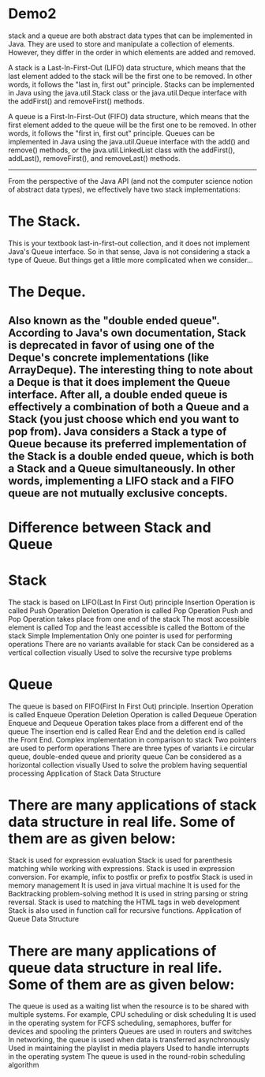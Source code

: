 
# Demo2

 stack and a queue are both abstract data types that can be implemented in Java. They are used to store and manipulate a collection of elements. However, they differ in the order in which elements are added and removed.

A stack is a Last-In-First-Out (LIFO) data structure, which means that the last element added to the stack will be the first one to be removed. In other words, it follows the "last in, first out" principle. Stacks can be implemented in Java using the java.util.Stack class or the java.util.Deque interface with the addFirst() and removeFirst() methods.

A queue is a First-In-First-Out (FIFO) data structure, which means that the first element added to the queue will be the first one to be removed. In other words, it follows the "first in, first out" principle. Queues can be implemented in Java using the java.util.Queue interface with the add() and remove() methods, or the java.util.LinkedList class with the addFirst(), addLast(), removeFirst(), and removeLast() methods.


------------------------------------------------------------------------------------------------------------------

From the perspective of the Java API (and not the computer science notion of abstract data types), we effectively have two stack implementations:

# The Stack. 
This is your textbook last-in-first-out collection, and it does not implement Java's Queue interface. So in that sense, Java is not considering a stack a type of Queue. But things get a little more complicated when we consider...

# The Deque. 
Also known as the "double ended queue". According to Java's own documentation, Stack is deprecated in favor of using one of the Deque's concrete implementations (like ArrayDeque). The interesting thing to note about a Deque is that it does implement the Queue interface. After all, a double ended queue is effectively a combination of both a Queue and a Stack (you just choose which end you want to pop from).
Java considers a Stack a type of Queue because its preferred implementation of the Stack is a double ended queue, which is both a Stack and a Queue simultaneously. In other words, implementing a LIFO stack and a FIFO queue are not mutually exclusive concepts.
---------------------------------------------------------------------------------------------

# Difference between Stack and Queue

# Stack

The stack is based on LIFO(Last In First Out) principle
Insertion Operation is called Push Operation
Deletion Operation is called Pop Operation
Push and Pop Operation takes place from one end of the stack
The most accessible element is called Top and the least accessible is called the Bottom of the stack
Simple Implementation
Only one pointer is used for performing operations
There are no variants available for stack
Can be considered as a vertical collection visually
Used to solve the recursive type problems

# Queue

The queue is based on FIFO(First In First Out) principle.
Insertion Operation is called Enqueue Operation
Deletion Operation is called Dequeue Operation
Enqueue and Dequeue Operation takes place from a different end of the queue
The insertion end is called Rear End and the deletion end is called the Front End.
Complex implementation in comparison to stack
Two pointers are used to perform operations
There are three types of variants i.e circular queue, double-ended queue and priority queue
Can be considered as a horizontal collection visually
Used to solve the problem having sequential processing
Application of Stack Data Structure

# There are many applications of stack data structure in real life. Some of them are as given below:

Stack is used for expression evaluation
Stack is used for parenthesis matching while working with expressions.
Stack is used in expression conversion. For example, infix to postfix or prefix to postfix
Stack is used in memory management
It is used in java virtual machine
It is used for the Backtracking problem-solving method
It is used in string parsing or string reversal.
Stack is used to matching the HTML tags in web development
Stack is also used in function call for recursive functions.
Application of Queue Data Structure

# There are many applications of queue data structure in real life. Some of them are as given below:

The queue is used as a waiting list when the resource is to be shared with multiple systems. For example, CPU scheduling or disk scheduling
It is used in the operating system for FCFS scheduling, semaphores, buffer for devices and spooling the printers
Queues are used in routers and switches
In networking, the queue is used when data is transferred asynchronously
Used in maintaining the playlist in media players
Used to handle interrupts in the operating system
The queue is used in the round-robin scheduling algorithm

